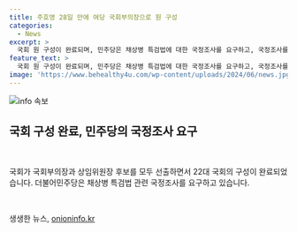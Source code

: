 ```yaml
---
title: 주호영 28일 만에 여당 국회부의장으로 원 구성
categories:
  - News
excerpt: >
  국회 원 구성이 완료되며, 민주당은 채상병 특검법에 대한 국정조사를 요구하고, 국정조사를 위한 위원회 구성을 압박하고 있습니다. 다음 주 국회에서 상정과 처리 예정이며, 더불어민주당은 채상병 수사외압에 대한 진실을 밝힐 것을 압박하고 있습니다. 국회 상임위원장 후보 및 국회 부의장은 국민의힘이 선출하여 국회 개원 28일 만에 국회 원 구성이 완료되었습니다.
feature_text: >
  국회 원 구성이 완료되며, 민주당은 채상병 특검법에 대한 국정조사를 요구하고, 국정조사를 위한 위원회 구성을 압박하고 있습니다. 다음 주 국회에서 상정과 처리 예정이며, 더불어민주당은 채상병 수사외압에 대한 진실을 밝힐 것을 압박하고 있습니다. 국회 상임위원장 후보 및 국회 부의장은 국민의힘이 선출하여 국회 개원 28일 만에 국회 원 구성이 완료되었습니다.
image: 'https://www.behealthy4u.com/wp-content/uploads/2024/06/news.jpg'
---
```


<p><img src="https://www.behealthy4u.com/wp-content/uploads/2024/06/news.jpg" alt="info 속보" /></p>

<h2 data-ke-size="size26">국회 구성 완료, 민주당의 국정조사 요구</h2>

<p data-ke-size="size16">&nbsp;</p>

<p>국회가 국회부의장과 상임위원장 후보를 모두 선출하면서 22대 국회의 구성이 완료되었습니다. 더불어민주당은 채상병 특검법 관련 국정조사를 요구하고 있습니다.</p>

<p data-ke-size="size16">&nbsp;</p>
생생한 뉴스, <a href="https://onioninfo.kr" rel="dofollow">onioninfo.kr</a>


